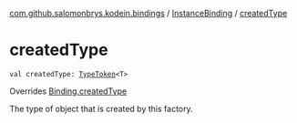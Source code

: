 [com.github.salomonbrys.kodein.bindings](../index.md) / [InstanceBinding](index.md) / [createdType](.)

# createdType

`val createdType: `[`TypeToken`](../../com.github.salomonbrys.kodein/-type-token/index.md)`<T>`

Overrides [Binding.createdType](../-binding/created-type.md)

The type of object that is created by this factory.

